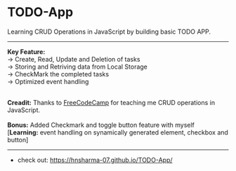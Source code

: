 # TODO-App
Learning CRUD Operations in JavaScript by building basic TODO APP.
<hr>
<b>Key Feature:</b></br>
-> Create, Read, Update and Deletion of tasks </br>
-> Storing and Retriving data from Local Storage </br>
-> CheckMark the completed tasks </br>
-> Optimized event handling </br>
</br>

**Creadit:** Thanks to <a href="https://www.freecodecamp.org/">FreeCodeCamp</a> for teaching me CRUD operations in JavaScript.</br>
</br>
**Bonus:** Added Checkmark and toggle button feature with myself </br> [**Learning:** event handling on synamically generated element, checkbox and button]
<hr>

- check out: https://hnsharma-07.github.io/TODO-App/
